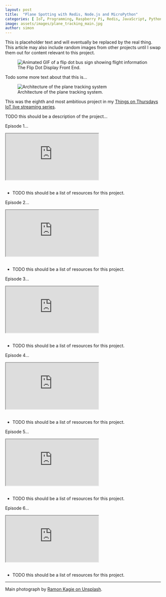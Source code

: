 ```yaml
---
layout: post
title:  "Plane Spotting with Redis, Node.js and MicroPython"
categories: [ IoT, Programming, Raspberry Pi, Redis, JavaScript, Python ]
image: assets/images/plane_tracking_main.jpg
author: simon
---
```

This is placeholder text and will eventually be replaced by the real thing.  This article may also include random images from other projects until I swap them out for content relevant to this project.

<figure class="figure">
  <img src="{{ site.baseurl }}/assets/images/plane_tracking_flipdot.gif" alt="Animated GIF of a flip dot bus sign showing flight information">
  <figcaption class="figure-caption text-center">The Flip Dot Display Front End.</figcaption>
</figure>

Todo some more text about that this is...


<figure class="figure">
  <img src="{{ site.baseurl }}/assets/images/plane_tracking_architecture.png" class="figure-img img-fluid" alt="Architecture of the plane tracking system">
  <figcaption class="figure-caption text-center">Architecture of the plane tracking system.</figcaption>
</figure>

This was the eighth and most ambitious project in my [Things on Thursdays IoT live streaming series](/things-on-thursdays-livestreams/).  

TODO this should be a description of the project...

Episode 1...

<div class="embed-responsive embed-responsive-16by9">
  <iframe class="embed-responsive-item" src="https://www.youtube.com/embed/TCTej1uihG4?start=21" allowfullscreen></iframe>
</div><br/>

* TODO this should be a list of resources for this project.

Episode 2...

<div class="embed-responsive embed-responsive-16by9">
  <iframe class="embed-responsive-item" src="https://www.youtube.com/embed/Qu-_wvSJrdE?start=32" allowfullscreen></iframe>
</div><br/>

* TODO this should be a list of resources for this project.

Episode 3...

<div class="embed-responsive embed-responsive-16by9">
  <iframe class="embed-responsive-item" src="https://www.youtube.com/embed/IEx2WgWdhIA?start=23" allowfullscreen></iframe>
</div><br/>

* TODO this should be a list of resources for this project.

Episode 4...

<div class="embed-responsive embed-responsive-16by9">
  <iframe class="embed-responsive-item" src="https://www.youtube.com/embed/fYnrNqSgqR4?start=25" allowfullscreen></iframe>
</div><br/>

* TODO this should be a list of resources for this project.

Episode 5...

<div class="embed-responsive embed-responsive-16by9">
  <iframe class="embed-responsive-item" src="https://www.youtube.com/embed/i8grA5fsbdM?start=23" allowfullscreen></iframe>
</div><br/>

* TODO this should be a list of resources for this project.

Episode 6...

<div class="embed-responsive embed-responsive-16by9">
  <iframe class="embed-responsive-item" src="https://www.youtube.com/embed/RROQA0QOq0k" allowfullscreen></iframe>
</div><br/>

* TODO this should be a list of resources for this project.

--- 
Main photograph by [Ramon Kagie on Unsplash](https://unsplash.com/photos/WOyBhxyB8KI).
